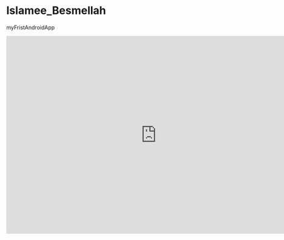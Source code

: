 # Islamee_Besmellah
myFristAndroidApp

<iframe width="790" height="521" src="https://www.youtube.com/embed/FZu2v_1DOjk" title="YouTube video player" frameborder="0" allow="accelerometer; autoplay; clipboard-write; encrypted-media; gyroscope; picture-in-picture" allowfullscreen></iframe>
